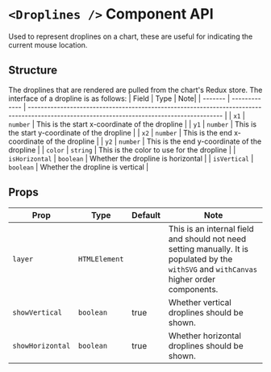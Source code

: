 # `<Droplines />` Component API

Used to represent droplines on a chart, these are useful for indicating the current mouse location.

## Structure

The droplines that are rendered are pulled from the chart's Redux store. The interface of a dropline is as follows:
| Field | Type | Note|
| ------- | ------------- | ------------------------------------------------------------------------------------------------------------------------------------------ |
| `x1` | `number` | This is the start x-coordinate of the dropline |
| `y1` | `number` | This is the start y-coordinate of the dropline |
| `x2` | `number` | This is the end x-coordinate of the dropline |
| `y2` | `number` | This is the end y-coordinate of the dropline |
| `color` | `string` | This is the color to use for the dropline |
| `isHorizontal` | `boolean` | Whether the dropline is horizontal |
| `isVertical` | `boolean` | Whether the dropline is vertical |

## Props

| Prop             | Type          | Default | Note                                                                                                                                       |
| ---------------- | ------------- | ------- | ------------------------------------------------------------------------------------------------------------------------------------------ |
| `layer`          | `HTMLElement` |         | This is an internal field and should not need setting manually. It is populated by the `withSVG` and `withCanvas` higher order components. |
| `showVertical`   | `boolean`     | true    | Whether vertical droplines should be shown.                                                                                                |
| `showHorizontal` | `boolean`     | true    | Whether horizontal droplines should be shown.                                                                                              |

